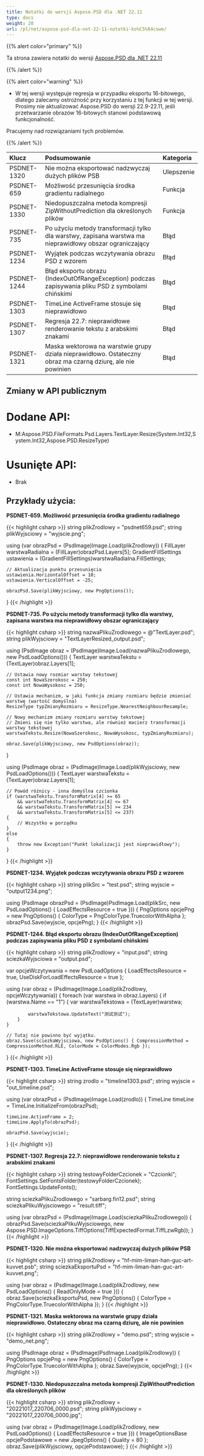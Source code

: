 ```yaml
---
title: Notatki do wersji Aspose.PSD dla .NET 22.11
type: docs
weight: 20
url: /pl/net/aspose-psd-dla-net-22-11-notatki-ko%C5%84cowe/
---
```


{{% alert color="primary" %}}

Ta strona zawiera notatki do wersji [Aspose.PSD dla .NET 22.11](https://www.nuget.org/packages/Aspose.PSD/)

{{% /alert %}}

{{% alert color="warning" %}}

- W tej wersji występuje regresja w przypadku eksportu 16-bitowego, dlatego zalecamy ostrożność przy korzystaniu z tej funkcji w tej wersji.
Prosimy nie aktualizować Aspose.PSD do wersji 22.9-22.11, jeśli przetwarzanie obrazów 16-bitowych stanowi podstawową funkcjonalność.

Pracujemy nad rozwiązaniami tych problemów.

{{% /alert %}}

|**Klucz**|**Podsumowanie**|**Kategoria**|
| :- | :- | :- |
|PSDNET-1320|Nie można eksportować nadzwyczaj dużych plików PSB|Ulepszenie|
|PSDNET-659|Możliwość przesunięcia środka gradientu radialnego|Funkcja|
|PSDNET-1330|Niedopuszczalna metoda kompresji ZipWithoutPrediction dla określonych plików|Funkcja|
|PSDNET-735|Po użyciu metody transformacji tylko dla warstwy, zapisana warstwa ma nieprawidłowy obszar ograniczający|Błąd|
|PSDNET-1234|Wyjątek podczas wczytywania obrazu PSD z wzorem|Błąd|
|PSDNET-1244|Błąd eksportu obrazu (IndexOutOfRangeException) podczas zapisywania pliku PSD z symbolami chińskimi|Błąd|
|PSDNET-1303|TimeLine ActiveFrame stosuje się nieprawidłowo|Błąd|
|PSDNET-1307|Regresja 22.7: nieprawidłowe renderowanie tekstu z arabskimi znakami|Błąd|
|PSDNET-1321|Maska wektorowa na warstwie grupy działa nieprawidłowo. Ostateczny obraz ma czarną dziurę, ale nie powinien|Błąd|


## **Zmiany w API publicznym**
# **Dodane API:**
- M:Aspose.PSD.FileFormats.Psd.Layers.TextLayer.Resize(System.Int32,System.Int32,Aspose.PSD.ResizeType)


# **Usunięte API:**
- Brak


## **Przykłady użycia:**

**PSDNET-659. Możliwość przesunięcia środka gradientu radialnego**

{{< highlight csharp >}}
string plikZrodlowy = "psdnet659.psd";
string plikWyjsciowy = "wyjscie.png";

using (var obrazPsd = (PsdImage)Image.Load(plikZrodlowy))
{
    FillLayer warstwaRadialna = (FillLayer)obrazPsd.Layers[5];
    GradientFillSettings ustawienia = (GradientFillSettings)warstwaRadialna.FillSettings;

    // Aktualizacja punktu przesunięcia
    ustawienia.HorizontalOffset = 10;
    ustawienia.VerticalOffset = -25;

    obrazPsd.Save(plikWyjsciowy, new PngOptions());
}
{{< /highlight >}}

**PSDNET-735. Po użyciu metody transformacji tylko dla warstwy, zapisana warstwa ma nieprawidłowy obszar ograniczający**

{{< highlight csharp >}}
string nazwaPlikuZrodlowego = @"TextLayer.psd";
string plikWyjsciowy = "TextLayerResized_output.psd";

using (PsdImage obraz = (PsdImage)Image.Load(nazwaPlikuZrodlowego, new PsdLoadOptions()))
{
    TextLayer warstwaTekstu = (TextLayer)obraz.Layers[1];

    // Ustawia nowy rozmiar warstwy tekstowej
    const int NowaSzerokosc = 250;
    const int NowaWysokosc = 250;

    // Ustawia mechanizm, w jaki funkcja zmiany rozmiaru będzie zmieniać warstwę (wartość domyślna)
    ResizeType typZmianyRozmiaru = ResizeType.NearestNeighbourResample;

    // Nowy mechanizm zmiany rozmiaru warstwy tekstowej
    // Zmieni się nie tylko warstwa, ale również macierz transformacji warstwy tekstowej
    warstwaTekstu.Resize(NowaSzerokosc, NowaWysokosc, typZmianyRozmiaru);

    obraz.Save(plikWyjsciowy, new PsdOptions(obraz));
}

using (PsdImage obraz = (PsdImage)Image.Load(plikWyjsciowy, new PsdLoadOptions()))
{
    TextLayer warstwaTekstu = (TextLayer)obraz.Layers[1];

    // Powód różnicy - inna domyślna czcionka
    if (warstwaTekstu.TransformMatrix[4] >= 65 
        && warstwaTekstu.TransformMatrix[4] <= 67
        && warstwaTekstu.TransformMatrix[5] >= 234
        && warstwaTekstu.TransformMatrix[5] <= 237)
    {
        // Wszystko w porządku
    }
    else
    {
        throw new Exception("Punkt lokalizacji jest nieprawidłowy");
    }
}
{{< /highlight >}}

**PSDNET-1234. Wyjątek podczas wczytywania obrazu PSD z wzorem**

{{< highlight csharp >}}
string plikSrc = "test.psd";
string wyjscie = "output1234.png";

using (PsdImage obrazPsd = (PsdImage)PsdImage.Load(plikSrc,
new PsdLoadOptions() { LoadEffectsResource = true }))
{
    PngOptions opcjePng = new PngOptions() { ColorType = PngColorType.TruecolorWithAlpha };
    obrazPsd.Save(wyjscie, opcjePng);
}
{{< /highlight >}}

**PSDNET-1244. Błąd eksportu obrazu (IndexOutOfRangeException) podczas zapisywania pliku PSD z symbolami chińskimi**

{{< highlight csharp >}}
string plikZrodlowy = "input.psd";
string sciezkaWyjsciowa = "output.psd";

var opcjeWczytywania = new PsdLoadOptions
{
    LoadEffectsResource = true,
    UseDiskForLoadEffectsResource = true
};

using (var obraz = (PsdImage)Image.Load(plikZrodlowy, opcjeWczytywania))
{
    foreach (var warstwa in obraz.Layers)
    {
        if (warstwa.Name == "1")
        {
            var warstwaTekstowa = (TextLayer)warstwa;

            warstwaTekstowa.UpdateText("测试测试");
        }
    }

    // Tutaj nie powinno być wyjątku.
    obraz.Save(sciezkaWyjsciowa, new PsdOptions() { CompressionMethod = CompressionMethod.RLE, ColorMode = ColorModes.Rgb });
}
{{< /highlight >}}

**PSDNET-1303. TimeLine ActiveFrame stosuje się nieprawidłowo**

{{< highlight csharp >}}
string zrodlo = "timeline1303.psd";
string wyjscie = "out_timeline.psd";

using (var obrazPsd = (PsdImage)Image.Load(zrodlo))
{
    TimeLine timeLine = TimeLine.InitializeFrom(obrazPsd);

    timeLine.ActiveFrame = 2;
    timeLine.ApplyTo(obrazPsd);

    obrazPsd.Save(wyjscie);
}
{{< /highlight >}}

**PSDNET-1307. Regresja 22.7: nieprawidłowe renderowanie tekstu z arabskimi znakami**

{{< highlight csharp >}}
string testowyFolderCzcionek = "Czcionki";
FontSettings.SetFontsFolder(testowyFolderCzcionek);
FontSettings.UpdateFonts();

string sciezkaPlikuZrodlowego = "sarbarg.fin12.psd";
string sciezkaPlikuWyjsciowego = "result.tiff";

using (var obrazPsd = (PsdImage)Image.Load(sciezkaPlikuZrodlowego))
{
    obrazPsd.Save(sciezkaPlikuWyjsciowego, new Aspose.PSD.ImageOptions.TiffOptions(TiffExpectedFormat.TiffLzwRgb));
}
{{< /highlight >}}

**PSDNET-1320. Nie można eksportować nadzwyczaj dużych plików PSB**

{{< highlight csharp >}}
string plikZrodlowy = "hf-mim-liman-han-guc-art-kuvvet.psb";
string sciezkaEksportuPsd = "hf-mim-liman-han-guc-art-kuvvet.png";

using (var obraz = (PsdImage)Image.Load(plikZrodlowy, new PsdLoadOptions() { ReadOnlyMode = true }))
{
    obraz.Save(sciezkaEksportuPsd, new PngOptions() { ColorType =  PngColorType.TruecolorWithAlpha });
}
{{< /highlight >}}

**PSDNET-1321. Maska wektorowa na warstwie grupy działa nieprawidłowo. Ostateczny obraz ma czarną dziurę, ale nie powinien**

{{< highlight csharp >}}
string plikZrodlowy = "demo.psd";
string wyjscie = "demo_net.png";

using (PsdImage obraz = (PsdImage)PsdImage.Load(plikZrodlowy))
{
    PngOptions opcjePng = new PngOptions() { ColorType = PngColorType.TruecolorWithAlpha };
    obraz.Save(wyjscie, opcjePng);
}
{{< /highlight >}}

**PSDNET-1330. Niedopuszczalna metoda kompresji ZipWithoutPrediction dla określonych plików**

{{< highlight csharp >}}
string plikZrodlowy = "20221017_220706_0000.psd";
string plikWyjsciowy = "20221017_220706_0000.jpg";

using (var obraz = (PsdImage)Image.Load(plikZrodlowy, new PsdLoadOptions() { LoadEffectsResource = true }))
{
    ImageOptionsBase opcjePodstawowe = new JpegOptions() { Quality = 80 };
    obraz.Save(plikWyjsciowy, opcjePodstawowe);
}
{{< /highlight >}}
